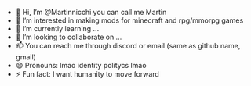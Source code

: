 - 👋 Hi, I’m @Martinnicchi you can call me Martin
- 👀 I’m interested in making mods for minecraft and rpg/mmorpg games
- 🌱 I’m currently learning ...
- 💞️ I’m looking to collaborate on ...
- 📫 You can reach me through discord or email (same as github name, gmail)
- 😄 Pronouns: lmao identity politycs lmao
- ⚡ Fun fact: I want humanity to move forward

<!---
Martinnicchi/Martinnicchi is a ✨ special ✨ repository because its `README.md` (this file) appears on your GitHub profile.
You can click the Preview link to take a look at your changes.
--->
